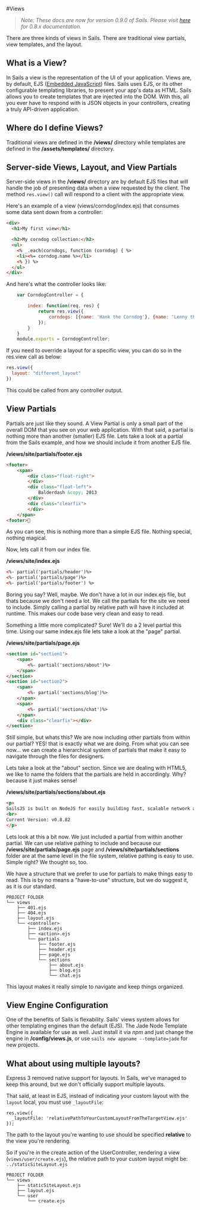 #Views
> _Note: These docs are now for version 0.9.0 of Sails.  Please visit [here](http://08x.sailsjs.org) for 0.8.x documentation._

There are three kinds of views in Sails. There are traditional view partials, view templates, and
the layout.

## What is a View?
In Sails a view is the representation of the UI of your application. Views are, by default, EJS ([Embedded JavaScript](http://embeddedjs.com/)) files. 
Sails uses EJS, or its other configurable templating libraries, to present your app's data as HTML. Sails allows you to create templates that are injected into the DOM. 
With this, all you ever have to respond with is JSON objects in your controllers, creating a truly API-driven application.

## Where do I define Views?
Traditional views are defined in the **/views/** directory while templates are defined in the 
**/assets/templates/** directory.

## Server-side Views, Layout, and View Partials
Server-side views in the **/views/** directory are by default EJS files that will handle the job
of presenting data when a view requested by the client. The method ```res.view()``` call will
respond to a client with the appropriate view.

Here's an example of a view (views/corndog/index.ejs) that consumes some data sent down from a controller:

```html
<div>
  <h1>My first view</h1>

  <h2>My corndog collection:</h2>
  <ul>
    <% _.each(corndogs, function (corndog) { %>
    <li><%= corndog.name %></li>
    <% }) %>
  </ul>
</div>
```

And here's what the controller looks like:
```javascript
	var CorndogController = {

		index: function(req, res) {
			return res.view({
				corndogs: [{name: 'Hank the Corndog'}, {name: 'Lenny the Corndog'}]
			});
		}
	}
	module.exports = CorndogController;
```

If you need to override a layout for a specific view, you can do so in the res.view call as below:

```javascript
res.view({
  layout: "different_layout"
})
```

This could be called from any controller output.

## View Partials

Partials are just like they sound.  A View Partial is only a small part of the overall DOM that you see on your web application.  With that said, a partial is nothing more than another (smaller) EJS file. Lets take a look at a partial from the Sails example, and how we should include it from another EJS file.

**/views/site/partials/footer.ejs**
```html
<footer>
	<span>
		<div class="float-right">
		</div>
		<div class="float-left">
			Balderdash &copy; 2013
		</div>
		<div class="clearfix">
		</div>
	</span>
<footer>
```
As you can see, this is nothing more than a simple EJS file.  Nothing special, nothing magical.

Now, lets call it from our index file.

**/views/site/index.ejs**
```html
<%- partial('partials/header')%>
<%- partial('partials/page')%>
<%- partial('partials/footer') %>  
```

Boring you say?  Well, maybe.  We don't have a lot in our index.ejs file, but thats because we don't need a lot.  We call the partials for the site we need to include.  Simply calling a partial by relative path will have it included at runtime.  This makes our code base very clean and easy to read.

Something a little more complicated?  Sure!  We'll do a 2 level partial this time.  Using our same index.ejs file lets take a look at the "page" partial.

**/views/site/partials/page.ejs**
```html
<section id="section1">
	<span>
		<%- partial('sections/about')%>
	</span>
</section>
<section id="section2">
	<span>
		<%- partial('sections/blog')%>
	</span>
	<span>
		<%- partial('sections/chat')%>
	</span>
	<div class="clearfix"></div>
</section>
```

Still simple, but whats this? We are now including other partials from within our partial?  YES! that is exactly what we are doing.  From what you can see now... we can create a hierarchical system of partials that make it easy to navigate through the files for designers.

Lets take a look at the "about" section.  Since we are dealing with HTML5, we like to name the folders that the partials are held in accordingly.  Why? because it just makes sense!

**/views/site/partials/sections/about.ejs**
```html
<p>
SailsJS is built on NodeJS for easily building fast, scalable network applications. SailsJS provides a MVC framework perfect for data-intensive real-time applications that run across distributed devices.  SailsJS provides a JSON API right out of the box.<br>
<br>
Current Version: v0.8.82
</p>
```

Lets look at this a bit now.  We just included a partial from within another partial.  We can use relative pathing to include and because our **/views/site/partials/page.ejs** page and **/views/site/partials/sections** folder are at the same level in the file system, relative pathing is easy to use.  Simple right?  We thought so, too.

We have a structure that we prefer to use for partials to make things easy to read.  This is by no means a "have-to-use" structure, but we do suggest it, as it is our standard.


```text
PROJECT FOLDER
└── views
    ├── 401.ejs
    ├── 404.ejs
    ├── layout.ejs
    └── <controller>
        ├── index.ejs
        ├── <action>.ejs
        └── partials
            ├── footer.ejs
            ├── header.ejs
            ├── page.ejs
            └── sections
                ├── about.ejs
                ├── blog.ejs
                └── chat.ejs
```

This layout makes it really simple to navigate and keep things organized.


## View Engine Configuration

One of the benefits of Sails is flexability.  Sails' views system allows for other templating engines than the default (EJS).  The Jade Node Template Engine is available for use as well.  Just install it via *npm* and just change the engine in **/config/views.js**, or use `sails new appname --template=jade` for new projects.




## What about using multiple layouts?

Express 3 removed native support for layouts.  In Sails, we've managed to keep this around, but we don't officially support multiple layouts.

That said, at least in EJS, instead of indicating your custom layout with the `layout` local,
you must use `_layoutFile`:
```
res.view({
  _layoutFile: 'relativePathToYourCustomLayoutFromTheTargetView.ejs'
});
```

The path to the layout you're wanting to use should be specified  **relative** to the view you're rendering.

So if you're in the create action of the UserController, rendering a view (`views/user/create.ejs`), the relative path to your custom layout might be: `../staticSiteLayout.ejs`

```text
PROJECT FOLDER
└── views
    ├── staticSiteLayout.ejs
    ├── layout.ejs
    └── user
    	└── create.ejs
```

